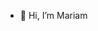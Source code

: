 - 👋 Hi, I’m Mariam

<!---
15MariamS/15MariamS is a ✨ special ✨ repository because its `README.md` (this file) appears on your GitHub profile.
You can click the Preview link to take a look at your changes.
--->
